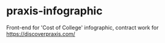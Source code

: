 # praxis-infographic
Front-end for 'Cost of College' infographic, contract work for https://discoverpraxis.com/
